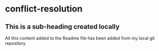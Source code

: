 # conflict-resolution

## This is a sub-heading created locally

All this content added to the Readme file has been added from my local git repository